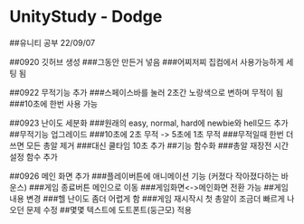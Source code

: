 # UnityStudy - Dodge

##유니티 공부 22/09/07

##0920 깃허브 생성
###그동안 만든거 넣음
###어찌저찌 집컴에서 사용가능하게 세팅 됨


##0922 무적기능 추가
###스페이스바를 눌러 2초간 노랑색으로 변하며 무적이 됨
###10초에 한번 사용 가능


##0923 난이도 세분화
###원래의 easy, normal, hard에 newbie와 hell모드 추가
##무적기능 업그레이드
###10초에 2초 무적 -> 5초에 1초 무적
###무적일때 한번 더 쓰면 모든 총알 제거
###대신 쿨타임 10초 추가
##기능 함수화
###총알 재장전 시간 설정 함수 추가


##0926 메인 화면 추가
###플레이버튼에 애니메이션 기능 (커졌다 작아졌다하는 바운스)
###게임 종료버튼 메인으로 이동
###게임화면<->메인화면 전환 가능
##게임내용 변경
###헬 난이도 좀더 어렵게 함
###게임 재시작시 첫 총알이 조금더 빠르게 나오던 문제 수정
##몇몇 텍스트에 도트폰트(둥근모) 적용


